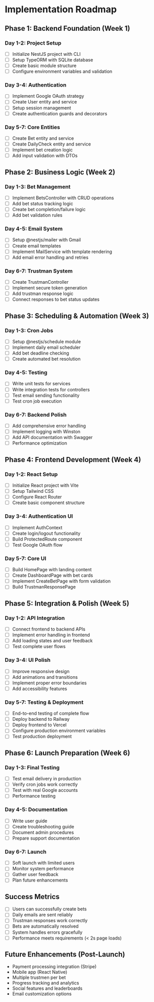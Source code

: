 # Implementation Roadmap

## Phase 1: Backend Foundation (Week 1)

### Day 1-2: Project Setup
- [ ] Initialize NestJS project with CLI
- [ ] Setup TypeORM with SQLite database
- [ ] Create basic module structure
- [ ] Configure environment variables and validation

### Day 3-4: Authentication
- [ ] Implement Google OAuth strategy
- [ ] Create User entity and service
- [ ] Setup session management
- [ ] Create authentication guards and decorators

### Day 5-7: Core Entities
- [ ] Create Bet entity and service
- [ ] Create DailyCheck entity and service
- [ ] Implement bet creation logic
- [ ] Add input validation with DTOs

## Phase 2: Business Logic (Week 2)

### Day 1-3: Bet Management
- [ ] Implement BetsController with CRUD operations
- [ ] Add bet status tracking logic
- [ ] Create bet completion/failure logic
- [ ] Add bet validation rules

### Day 4-5: Email System
- [ ] Setup @nestjs/mailer with Gmail
- [ ] Create email templates
- [ ] Implement MailService with template rendering
- [ ] Add email error handling and retries

### Day 6-7: Trustman System
- [ ] Create TrustmanController
- [ ] Implement secure token generation
- [ ] Add trustman response logic
- [ ] Connect responses to bet status updates

## Phase 3: Scheduling & Automation (Week 3)

### Day 1-3: Cron Jobs
- [ ] Setup @nestjs/schedule module
- [ ] Implement daily email scheduler
- [ ] Add bet deadline checking
- [ ] Create automated bet resolution

### Day 4-5: Testing
- [ ] Write unit tests for services
- [ ] Write integration tests for controllers
- [ ] Test email sending functionality
- [ ] Test cron job execution

### Day 6-7: Backend Polish
- [ ] Add comprehensive error handling
- [ ] Implement logging with Winston
- [ ] Add API documentation with Swagger
- [ ] Performance optimization

## Phase 4: Frontend Development (Week 4)

### Day 1-2: React Setup
- [ ] Initialize React project with Vite
- [ ] Setup Tailwind CSS
- [ ] Configure React Router
- [ ] Create basic component structure

### Day 3-4: Authentication UI
- [ ] Implement AuthContext
- [ ] Create login/logout functionality
- [ ] Build ProtectedRoute component
- [ ] Test Google OAuth flow

### Day 5-7: Core UI
- [ ] Build HomePage with landing content
- [ ] Create DashboardPage with bet cards
- [ ] Implement CreateBetPage with form validation
- [ ] Build TrustmanResponsePage

## Phase 5: Integration & Polish (Week 5)

### Day 1-2: API Integration
- [ ] Connect frontend to backend APIs
- [ ] Implement error handling in frontend
- [ ] Add loading states and user feedback
- [ ] Test complete user flows

### Day 3-4: UI Polish
- [ ] Improve responsive design
- [ ] Add animations and transitions
- [ ] Implement proper error boundaries
- [ ] Add accessibility features

### Day 5-7: Testing & Deployment
- [ ] End-to-end testing of complete flow
- [ ] Deploy backend to Railway
- [ ] Deploy frontend to Vercel
- [ ] Configure production environment variables
- [ ] Test production deployment

## Phase 6: Launch Preparation (Week 6)

### Day 1-3: Final Testing
- [ ] Test email delivery in production
- [ ] Verify cron jobs work correctly
- [ ] Test with real Google accounts
- [ ] Performance testing

### Day 4-5: Documentation
- [ ] Write user guide
- [ ] Create troubleshooting guide
- [ ] Document admin procedures
- [ ] Prepare support documentation

### Day 6-7: Launch
- [ ] Soft launch with limited users
- [ ] Monitor system performance
- [ ] Gather user feedback
- [ ] Plan future enhancements

## Success Metrics
- [ ] Users can successfully create bets
- [ ] Daily emails are sent reliably
- [ ] Trustman responses work correctly
- [ ] Bets are automatically resolved
- [ ] System handles errors gracefully
- [ ] Performance meets requirements (< 2s page loads)

## Future Enhancements (Post-Launch)
- Payment processing integration (Stripe)
- Mobile app (React Native)
- Multiple trustmen per bet
- Progress tracking and analytics
- Social features and leaderboards
- Email customization options
